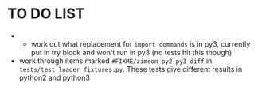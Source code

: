 # TO DO LIST

  * * work out what replacement for `import commands` is in py3, currently put in try block and won't run in py3 (no tests hit this though)
  * work through items marked `#FIXME/zimeon py2-py3 diff` in `tests/test_loader_fixtures.py`. These tests give different results in python2 and python3
